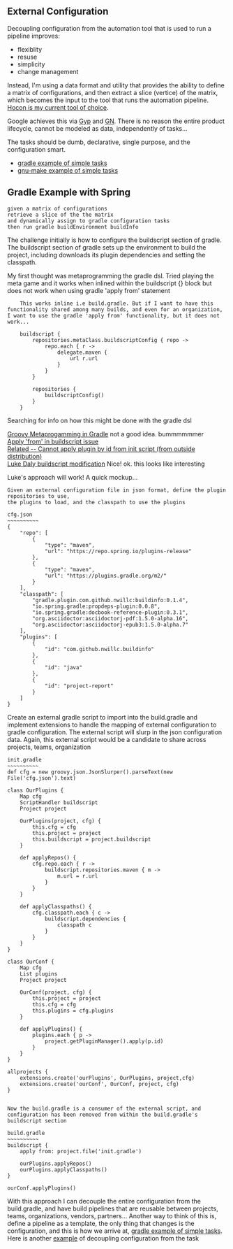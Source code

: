 External Configuration
---
Decoupling configuration from the automation tool that is used to run a pipeline improves:  

* flexiblity  
* resuse  
* simplicity  
* change management  

Instead, I'm using a data format and utility that provides the ability to define a matrix of configurations, 
and then extract a slice (vertice) of the matrix, which becomes the input to the tool that
runs the automation pipeline. [Hocon is my current tool of choice](https://github.com/138over/woo-config).   

Google achieves this via [Gyp](https://gyp.gsrc.io) and [GN](https://chromium.googlesource.com/chromium/src/tools/gn/).  There is no reason the entire product lifecycle, cannot be modeled as data, independently of tasks...

The tasks should be dumb, declarative, single purpose, and the configuration smart. 

* [gradle example of simple tasks](https://github.com/138over/woo-docs/blob/master/src/workspaces/gradle.tasks.md)  
* [gnu-make  example of simple tasks](https://github.com/138over/woo-docs/blob/master/src/workspaces/makefile.target.md)  

Gradle Example with Spring
---
```
given a matrix of configurations
retrieve a slice of the the matrix
and dynamically assign to gradle configuration tasks
then run gradle buildEnvironment buildInfo
```

The challenge initially is how to configure the buildscript section of gradle. 
The buildscript section of gradle sets up the environment to build the project, including downloads its plugin dependencies and setting the classpath.  

My first thought was metaprogramming the gradle dsl. Tried playing the meta 
game and it works when inlined within the buildscript {} block but does not 
work when using gradle 'apply from' statement

```
    This works inline i.e build.gradle. But if I want to have this functionality shared among many builds, and even for an organization, I want to use the gradle 'apply from' functionality, but it does not work... 

    buildscript {
        repositories.metaClass.buildscriptConfig { repo ->
            repo.each { r ->
                delegate.maven {
                    url r.url
                }
            }
        }

        repositories {
            buildscriptConfig()
        }
    }
```

Searching for info on how this might be done with the gradle dsl  

[Groovy Metaprogamming in Gradle](https://github.com/gradle/gradle/issues/2173) not a good idea. bummmmmmer   
[Apply 'from' in buildscript issue](https://github.com/gradle/kotlin-dsl/issues/497)   
[Related -- Cannot apply plugin by id from init script (from outside distribution)](https://github.com/gradle/gradle/issues/1322)   
[Luke Daly buildscript modification](https://discuss.gradle.org/t/how-can-you-use-an-init-script-to-specify-a-repo-dependency-for-a-plugin-jar-but-allow-version-to-be-configured-in-builds-root-project/5416/4)  Nice! ok. this looks like interesting   

Luke's approach will work!  A quick mockup...  

```
Given an external configuration file in json format, define the plugin repositories to use, 
the plugins to load, and the classpath to use the plugins

cfg.json
~~~~~~~~~~
{
    "repo": [ 
        {
            "type": "maven",
            "url": "https://repo.spring.io/plugins-release"
        },
        {
            "type": "maven",
            "url": "https://plugins.gradle.org/m2/"
        }
    ],
    "classpath": [
        "gradle.plugin.com.github.nwillc:buildinfo:0.1.4",
        "io.spring.gradle:propdeps-plugin:0.0.8",
        "io.spring.gradle:docbook-reference-plugin:0.3.1",
        "org.asciidoctor:asciidoctorj-pdf:1.5.0-alpha.16",
        "org.asciidoctor:asciidoctorj-epub3:1.5.0-alpha.7"
    ],
    "plugins": [
        {
            "id": "com.github.nwillc.buildinfo"
        },
        {
            "id": "java"
        },
        {
            "id": "project-report"
        }
    ]
}
```

Create an external gradle script to import into the build.gradle and implement 
extensions to handle the mapping of external configuration to gradle configuration.
The external script will slurp in the json configuration data. Again, this external
script would be a candidate to share across projects, teams, organization

```
init.gradle
~~~~~~~~~~
def cfg = new groovy.json.JsonSlurper().parseText(new File('cfg.json').text)

class OurPlugins {
    Map cfg
    ScriptHandler buildscript
    Project project
    
    OurPlugins(project, cfg) {
        this.cfg = cfg
        this.project = project
        this.buildscript = project.buildscript
    }

    def applyRepos() {
        cfg.repo.each { r ->
            buildscript.repositories.maven { m ->
                m.url = r.url
            }
        }
    }

    def applyClasspaths() {
        cfg.classpath.each { c ->
            buildscript.dependencies {
                classpath c
            }
        }
    }
}

class OurConf {
    Map cfg
    List plugins
    Project project

    OurConf(project, cfg) {
        this.project = project
        this.cfg = cfg
        this.plugins = cfg.plugins
    }

    def applyPlugins() {
        plugins.each { p ->
            project.getPluginManager().apply(p.id)
        }
    }
}

allprojects {
    extensions.create('ourPlugins', OurPlugins, project,cfg)
    extensions.create('ourConf', OurConf, project, cfg)
}
```

```

Now the build.gradle is a consumer of the external script, and
configuration has been removed from within the build.gradle's buildscript section

build.gradle
~~~~~~~~~~
buildscript {
    apply from: project.file('init.gradle')

    ourPlugins.applyRepos()
    ourPlugins.applyClasspaths()
}

ourConf.applyPlugins()
```

With this approach I can decouple the entire configuration from the build.gradle, and have build pipelines that are reusable between projects, teams, organizations, vendors, partners... Another way to think of this is, define a pipeline as a template, the only thing that changes is the configuration, and this is how we arrive at, [gradle  example of simple tasks](https://github.com/138over/woo-docs/blob/master/src/workspaces/gradle.tasks.md). Here is another [example](https://github.com/138over/woo-gradle-plugin/blob/master/src/test/groovy/com/qbalsoftware/gradle/BuildLogicFunctionalSpec.groovy) of decoupling configuration from the task


